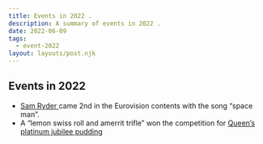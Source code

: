 ```yaml
---
title: Events in 2022 .
description: A summary of events in 2022 .
date: 2022-06-09
tags:
  - event-2022
layout: layouts/post.njk
---
```


## Events in 2022

<ul>
<li><a href="{{ '/posts/secondpost/' | url }}">
Sam Ryder </a>
came 2nd in the Eurovision contents  with the song “space man”.</li>
<li>A “lemon swiss roll and amerrit trifle” won the competition for <a href="{{ '/posts/thirdpost/' | url }}">Queen’s platinum jubilee pudding</a></li>
</ul>
